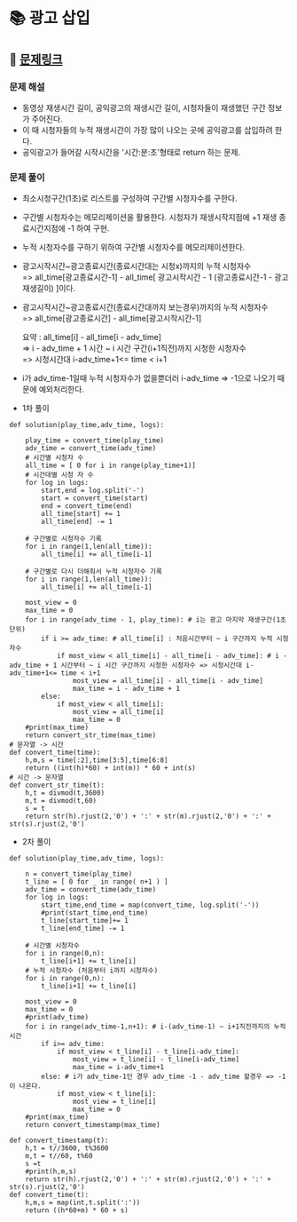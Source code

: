 
# 📚 광고 삽입

## 📌 [문제링크](https://school.programmers.co.kr/learn/courses/30/lessons/72414)

### 문제 해설

- 동영상 재생시간 길이, 공익광고의 재생시간 길이, 시청자들이 재생했던 구간 정보가 주어진다.
- 이 때 시청자들의 누적 재생시간이 가장 많이 나오는 곳에 공익광고를 삽입하려 한다.
- 공익광고가 들어갈 시작시간을 '시간:분:초'형태로 return 하는 문제.

### 문제 풀이

- 최소시청구간(1초)로 리스트를 구성하여 구간별 시청자수를 구한다.
- 구간별 시청자수는 메모리제이션을 활용한다. 시청자가 재생시작지점에 +1 재생 종료시간지점에 -1 하여 구현.
- 누적 시청자수를 구하기 위하여 구간별 시청자수를 메모리제이션한다.
- 광고시작시간~광고종료시간(종료시간대는 시청x)까지의 누적 시청자수  
=> all_time\[광고종료시간-1] - all_time\[ 광고시작시간 - 1 (광고종료시간-1 - 광고 재생길이) ]이다.
- 광고시작시간~광고종료시간(종료시간대까지 보는경우)까지의 누적 시청자수  
=> all_time\[광고종료시간] - all_time\[광고시작시간-1]

    요약 : all_time\[i] - all_time\[i - adv_time]  
=> i - adv_time + 1 시간 ~ i 시간 구간(i+1직전)까지 시청한 시청자수  
=> 시청시간대 i-adv_time+1<= time < i+1

- i가 adv_time-1일때 누적 시청자수가 없을뿐더러 i-adv_time => -1으로 나오기 때문에 예외처리한다.

- 1차 풀이

```
def solution(play_time,adv_time, logs):

    play_time = convert_time(play_time)
    adv_time = convert_time(adv_time)
    # 시간별 시청자 수
    all_time = [ 0 for i in range(play_time+1)]
    # 시간대별 시청 자 수
    for log in logs:
        start,end = log.split('-')
        start = convert_time(start)
        end = convert_time(end)
        all_time[start] += 1
        all_time[end] -= 1
    
    # 구간별로 시청자수 기록
    for i in range(1,len(all_time)):
        all_time[i] += all_time[i-1]
    
    # 구간별로 다시 더해줘서 누적 시청자수 기록
    for i in range(1,len(all_time)):
        all_time[i] += all_time[i-1]
    
    most_view = 0
    max_time = 0
    for i in range(adv_time - 1, play_time): # i는 광고 마지막 재생구간(1초 단위)
        if i >= adv_time: # all_time[i] : 처음시간부터 ~ i 구간까지 누적 시청자수
            if most_view < all_time[i] - all_time[i - adv_time]: # i - adv_time + 1 시간부터 ~ i 시간 구간까지 시청한 시청자수 => 시청시간대 i-adv_time+1<= time < i+1
                most_view = all_time[i] - all_time[i - adv_time]
                max_time = i - adv_time + 1
        else:
            if most_view < all_time[i]:
                most_view = all_time[i]
                max_time = 0
    #print(max_time)        
    return convert_str_time(max_time)
# 문자열 -> 시간
def convert_time(time):
    h,m,s = time[:2],time[3:5],time[6:8]
    return ((int(h)*60) + int(m)) * 60 + int(s)     
# 시간 -> 문자열
def convert_str_time(t):
    h,t = divmod(t,3600)
    m,t = divmod(t,60)
    s = t
    return str(h).rjust(2,'0') + ':' + str(m).rjust(2,'0') + ':' + str(s).rjust(2,'0')
```

- 2차 풀이

```
def solution(play_time,adv_time, logs):
    
    n = convert_time(play_time)
    t_line = [ 0 for _ in range( n+1 ) ]
    adv_time = convert_time(adv_time)
    for log in logs:
        start_time,end_time = map(convert_time, log.split('-'))
        #print(start_time,end_time)
        t_line[start_time]+= 1
        t_line[end_time] -= 1
    
    # 시간별 시청자수
    for i in range(0,n):
        t_line[i+1] += t_line[i]
    # 누적 시청자수 (처음부터 i까지 시청자수)
    for i in range(0,n):
        t_line[i+1] += t_line[i]
    
    most_view = 0
    max_time = 0
    #print(adv_time)
    for i in range(adv_time-1,n+1): # i-(adv_time-1) ~ i+1직전까지의 누적시간
        if i>= adv_time:
            if most_view < t_line[i] - t_line[i-adv_time]:
                most_view = t_line[i] - t_line[i-adv_time]
                max_time = i-adv_time+1
        else: # i가 adv_time-1인 경우 adv_time -1 - adv_time 할경우 => -1이 나온다.
            if most_view < t_line[i]:
                most_view = t_line[i]
                max_time = 0
    #print(max_time)
    return convert_timestamp(max_time)
    
def convert_timestamp(t):
    h,t = t//3600, t%3600
    m,t = t//60, t%60
    s =t
    #print(h,m,s)
    return str(h).rjust(2,'0') + ':' + str(m).rjust(2,'0') + ':' + str(s).rjust(2,'0') 
def convert_time(t):
    h,m,s = map(int,t.split(':'))
    return ((h*60+m) * 60 + s)
```
